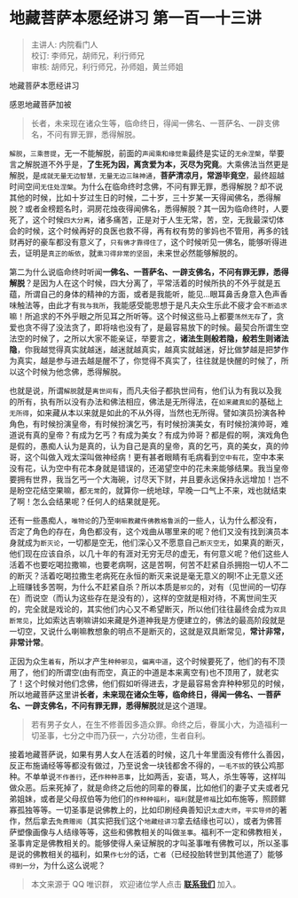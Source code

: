 # 地藏菩萨本愿经讲习 第一百一十三讲

> 主讲人: 内院看门人 <br />
> 校订: 李师兄，胡师兄，利行师兄 <br />
> 审核: 胡师兄，利行师兄，孙师姐，黄兰师姐 <br />

地藏菩萨本愿经讲习

感恩地藏菩萨加被

> 长者，未来现在诸众生等，临命终日，得闻一佛名、一菩萨名、一辟支佛名，不问有罪无罪，悉得解脱。

`解脱`，`三乘菩提`，无一不能解脱，前面的`声闻乘和缘觉乘`最终是实证的`无余涅槃`，举要言之解脱道不外乎是，**了生死为因，离贪爱为本，灭尽为究竟**。大乘佛法当然更是解脱，是`成就无量无边智慧，无量无边三昧神通`，**菩萨清凉月，常游毕竟空**，最终超越时间空间`无住处涅槃`。为什么在临命终时念佛，不问有罪无罪，悉得解脱？却不说其他的时候，比如十岁过生日的时候，二十岁，三十岁某一天得闻佛名，悉得解脱？或者金榜题名时，洞房花烛夜得闻佛名，悉得解脱？其一因为临命终时，人要死了，这个时候`四大分离`，诸多痛苦，正是对于人生无常，苦，空，无我最深切体会的时候，这个时候再好的良医也救不得，再有权有势的爹妈也不管用，再多的钱财再好的豪车都没有意义了，`只有佛才靠得住了`，这个时候听见一佛名，能够听得进去，证明是`真正的皈依`，就`熏习得非常的坚固`，未来世必然能够解脱的。

第二为什么说临命终时听闻**一佛名、一菩萨名、一辟支佛名，不问有罪无罪，悉得解脱**？是因为人在这个时候，四大分离了，平常活着的时候所执的不外乎就是五蕴，所谓自己的身体的精神的方面，或者是我能听，能见...眼耳鼻舌身意入色声香味触法等，由此才有`我与我所`，我能感受能思想于是凡夫众生乐此不疲才会`不断追求`嘛！所追求的不外乎眼之所见耳之所听等。这个时候这些马上都要`荡然无存`了，贪爱也贪不得了没法贪了，即将啥也没有了，是最容易放下的时候。最契合所谓生空法空的时候了，之所以大家不能亲证，举要言之，**诸法生则般若隐，般若生则诸法隐**，你我越觉得真实就越迷，越迷就越真实，越真实就越迷，好比做梦越是把梦作为真实，越是参与进去越是醒不了，你觉得不真实了，往往就是快醒的时候了，所以这个时候为他念佛，悉得解脱。

也就是说，所谓`解脱`就是`离世间有`，而凡夫俗子都执世间有，他们认为有我以及我的所有，执有所以没有办法和佛法相应，佛法是无所得法，在`如来藏真如`的基础上`无所得`，如来藏从本以来就是如此的不从外得，当然也无所得。譬如演员扮演各种角色，有时候扮演皇帝，有时候扮演乞丐，有时候扮演美女，有时候扮演帅哥，难道说有真的皇帝？有成为乞丐？有成为美女？有成为帅哥？都是假的啊，演戏角色是假的，愚痴人认为是真的，认为自己是真的皇帝，真的乞丐，真的美女，真的帅哥，这个叫做入戏太深叫做神经病！更有甚者眼睛有毛病看到`空中有花`，空中本来没有花，认为空中有花本身就是错误的，还渴望空中的花未来能够结果。我当皇帝要拥有世界，我当乞丐一个大海碗，讨尽天下财，并且要永远保持永远增加！岂不是盼空花结空果嘛，都`无常`的，就算你一统地球，早晚一口气上不来，戏也就结束了啊！怎么会结果呢？任何人的结果就是死。

还有一些愚痴人，`唯物论`的乃至`喇嘛教藏传佛教格鲁派`的一些人，认为什么都没有，否定了角色的存在，角色都没有，这个戏曲从哪里来的呢？他们又没有找到演员本身就成为`断灭论`，一切都是空无，他们深心又不愿意自己`断灭空无`，如果真的断灭，他们现在应该自杀，以几十年的有涯对无穷无尽的虚无，有何意义呢？他们这些人活着不也要吃喝拉撒嘛，也要老病啊，这是苦啊，何苦不赶紧自杀拥抱一切人不二的断灭？活着吃喝拉撒生老病死在永恒的断灭来说是毫无意义的啊!不止无意义还上班赚钱多苦啊，为什么不赶紧自杀？所以本质是`邪见`的，对有（见世间的一切存在）而说空（而认为这些存在是没有的），这样的空就是相对待，不离世间生灭的，完全就是戏论的，其实他们内心又不希望断灭，所以他们往往最终会成为`双具断常见`，比如索达吉喇嘛讲如来藏是外道神我是方便建立的，佛法的最高阶段就是一切空，又说什么喇嘛教想象的明点不是断灭的，这就是双具断常见，**常计非常，非常计常**。

正因为众生`着有`，所以才产生`种种邪见`，`偏离中道`，这个时候要死了，他们的有不顶用了，他们的所谓空(由有而空，真正的中道是本来离空有)也不顶用了，就老实了！这个时候对他们念佛，他们假如听得进去，才是最容易舍弃种种邪见的时候，所以地藏菩萨这里讲**长者，未来现在诸众生等，临命终日，得闻一佛名、一菩萨名、一辟支佛名，不问有罪无罪，悉得解脱**就是这个道理。

> 若有男子女人，在生不修善因多造众罪。命终之后，眷属小大，为造福利一切圣事，七分之中而乃获一，六分功德，生者自利。

接着地藏菩萨说，如果有男人女人在活着的时候，这几十年里面没有修什么善因，反正布施诵经等等都没有做过，乃至说舍一块钱都舍不得的，`一毛不拔`的铁公鸡那种。不单单说`不作善行`，还`作种种恶事`，比如两舌，妄语，骂人，杀生等等，这样叫做众恶。后来死掉了，就是命终之后他的同辈的眷属，比如他们的妻子丈夫或者兄弟姐妹，或者是父母叔伯等为他们的`作种种福利`，`福利`就是`修福`比如布施等，照顾鳏寡孤独等等。一切圣事是说佛教上的，比如印刷经典善知识`太虚大师`，`平实导师`的著作，然后拿去`免费赠阅`（其实把我们这个`地藏经讲习`拿去结缘也可以），或者为佛菩萨塑像画像与人结缘等等，这些和佛教相关的叫做`圣事`。福利不一定和佛教相关，圣事肯定是佛教相关的。能够使得人亲证解脱的才叫圣事唯有佛教可以，所以圣事是说的佛教相关的福利，如果`作七分`的话，`亡者`（已经投胎转世到其他道了）能够`得到一分`，为什么这么说呢？

> 本文来源于 QQ 唯识群， 欢迎诸位学人点击 **[联系我们](https://mp.weixin.qq.com/s/lZCfWjmLjgNR165Tx4_bCQ)** 加入。
